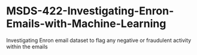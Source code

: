 # MSDS-422-Investigating-Enron-Emails-with-Machine-Learning
Investigating Enron email dataset to flag any negative or fraudulent activity within the emails 
